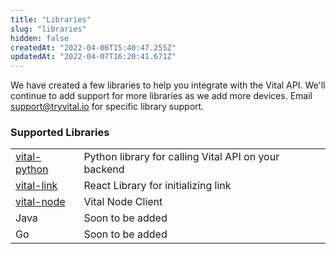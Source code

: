 ```yaml
---
title: "Libraries"
slug: "libraries"
hidden: false
createdAt: "2022-04-06T15:40:47.255Z"
updatedAt: "2022-04-07T16:20:41.671Z"
---
```


We have created a few libraries to help you integrate with the Vital API. We'll continue to add support for more libraries as we add more devices. Email [support@tryvital.io](mailto:support@tryvital.io) for specific library support.

### Supported Libraries

|                                                                  |                                                      |
| ---------------------------------------------------------------- | ---------------------------------------------------- |
| [vital-python](https://pypi.org/project/vital)                   | Python library for calling Vital API on your backend |
| [vital-link](https://www.npmjs.com/package/@tryvital/vital-link) | React Library for initializing link                  |
| [vital-node](https://www.npmjs.com/package/@tryvital/vital-node) | Vital Node Client                                    |
| Java                                                             | Soon to be added                                     |
| Go                                                               | Soon to be added                                     |
